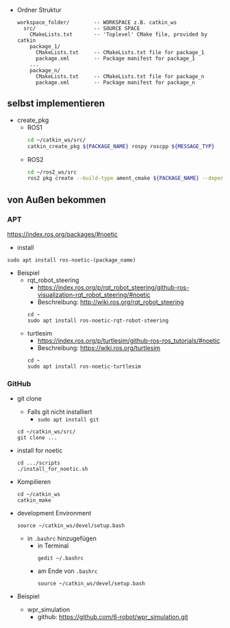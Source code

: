 - Ordner Struktur 
	```
	workspace_folder/        -- WORKSPACE z.B. catkin_ws
	  src/                   -- SOURCE SPACE
	    CMakeLists.txt       -- 'Toplevel' CMake file, provided by catkin
	    package_1/
	      CMakeLists.txt     -- CMakeLists.txt file for package_1
	      package.xml        -- Package manifest for package_1
	    ...
	    package_n/
	      CMakeLists.txt     -- CMakeLists.txt file for package_n
	      package.xml        -- Package manifest for package_n
	```

## selbst implementieren 
- create_pkg 
	- ROS1 
		```bash
		cd ~/catkin_ws/src/
		catkin_create_pkg ${PACKAGE_NAME} rospy roscpp ${MESSAGE_TYP}
		``` 
	- ROS2
		```bash
		cd ~/ros2_ws/src
		ros2 pkg create --build-type ament_cmake ${PACKAGE_NAME} --dependencies rclcpp ${MESSAGE_TYP}
		```

## von Außen bekommen 
### APT
https://index.ros.org/packages/#noetic 

- install 
```ROS
sudo apt install ros-noetic-(package_name)
```

- Beispiel 
	- rqt_robot_steering 
		- https://index.ros.org/p/rqt_robot_steering/github-ros-visualization-rqt_robot_steering/#noetic 
		- Beschreibung: http://wiki.ros.org/rqt_robot_steering 
		```ROS
		cd ~
		sudo apt install ros-noetic-rqt-robot-steering
		```
	- turtlesim 
		- https://index.ros.org/p/turtlesim/github-ros-ros_tutorials/#noetic 
		- Beschreibung: https://wiki.ros.org/turtlesim 
		```ROS
		cd ~
		sudo apt install ros-noetic-turtlesim
		```

### GitHub 
- git clone 
	- Falls git nicht installiert 
		- `sudo apt install git` 
	```ROS
	cd ~/catkin_ws/src/
	git clone ...
	```
- install for noetic 
	```ROS
	cd .../scripts
	./install_for_noetic.sh
	```
- Kompilieren 
	```ROS
	cd ~/catkin_ws
	catkin_make
	```
- development Environment 
	```ROS
	source ~/catkin_ws/devel/setup.bash
	```
	- in `.bashrc` hinzugefügen 
		- in Terminal 
			```ROS
			gedit ~/.bashrc
			```
		- am Ende von `.bashrc` 
			```ROS
			source ~/catkin_ws/devel/setup.bash
			```

- Beispiel 
	- wpr_simulation 
		- github: https://github.com/6-robot/wpr_simulation.git 



